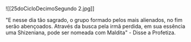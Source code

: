 ![[25doCicloDecimoSegundo 2.jpg]]

"E nesse dia tão sagrado, o grupo formado pelos mais alienados, no fim serão abençoados. Através da busca pela irmã perdida, em sua essência uma Shizeniana, pode ser nomeada com Maldita" - Disse a Profetiza.